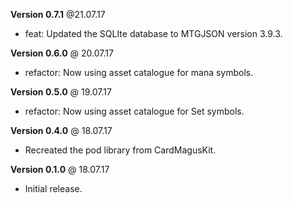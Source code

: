 **Version 0.7.1** @21.07.17

- feat: Updated the SQLIte database to MTGJSON version 3.9.3.

**Version 0.6.0** @ 20.07.17

- refactor: Now using asset catalogue for mana symbols.

**Version 0.5.0** @ 19.07.17

- refactor: Now using asset catalogue for Set symbols.

**Version 0.4.0** @ 18.07.17

- Recreated the pod library from CardMagusKit.

**Version 0.1.0** @ 18.07.17

- Initial release.
 
